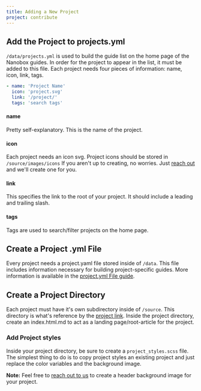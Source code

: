 ```yaml
---
title: Adding a New Project
project: contribute
---
```


## Add the Project to projects.yml
`/data/projects.yml` is used to build the guide list on the home page of the Nanobox guides. In order for the project to appear in the list, it must be added to this file. Each project needs four pieces of information: name, icon, link, tags.

```yaml
- name: 'Project Name'
  icon: 'project.svg'
  link: '/project/'
  tags: 'search tags'
```

#### name
Pretty self-explanatory. This is the name of the project.

#### icon
Each project needs an icon svg. Project icons should be stored in `/source/images/icons` If you aren't up to creating, no worries. Just [reach out](https://github.com/nanobox-io/nanobox-guides/issues/new) and we'll create one for you.

#### link
This specifies the link to the root of your project. It should include a leading and trailing slash.

#### tags
Tags are used to search/filter projects on the home page.

## Create a Project .yml File
Every project needs a project.yaml file stored inside of `/data`. This file includes information necessary for building project-specific guides. More information is available in the [project.yml File guide](/contribute/project-yml/).

## Create a Project Directory
Each project must have it's own subdirectory inside of `/source`. This directory is what's reference by the [project link](#link). Inside the project directory, create an index.html.md to act as a landing page/root-article for the project.

### Add Project styles
Inside your project directory, be sure to create a `project_styles.scss` file. The simplest thing to do is to copy project styles an existing project and just replace the color variables and the background image.

**Note:** Feel free to [reach out to us](https://github.com/nanobox-io/nanobox-guides/issues/new) to create a header background image for your project.
